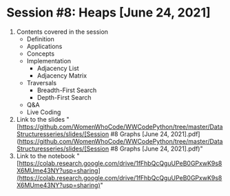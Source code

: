 # Session #8: Heaps [June 24, 2021]

1. Contents covered in the session
   - Definition
   - Applications
   - Concepts
   - Implementation
     - Adjacency List
     - Adjacency Matrix
   - Traversals
     - Breadth-First Search
     - Depth-First Search
   - Q&A
   - Live Coding
2. Link to the slides "[https://github.com/WomenWhoCode/WWCodePython/tree/master/DataStructuresseries/slides/[Session #8 Graphs [June 24, 2021].pdf](https://github.com/WomenWhoCode/WWCodePython/tree/master/DataStructuresseries/slides/[Session #8 Graphs [June 24, 2021].pdf)"
3. Link to the notebook "[https://colab.research.google.com/drive/1fFhbQcQguUPeB0GPxwK9s8X6MUme43NY?usp=sharing](https://colab.research.google.com/drive/1fFhbQcQguUPeB0GPxwK9s8X6MUme43NY?usp=sharing)"